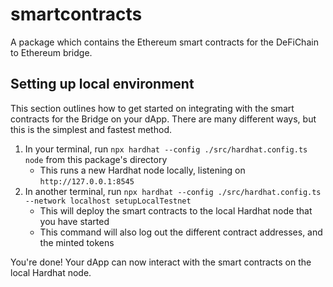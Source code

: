 # smartcontracts

A package which contains the Ethereum smart contracts for the DeFiChain to Ethereum bridge.

## Setting up local environment

This section outlines how to get started on integrating with the smart contracts for the Bridge on your dApp.
There are many different ways, but this is the simplest and fastest method.

1. In your terminal, run `npx hardhat --config ./src/hardhat.config.ts node` from this package's directory
   - This runs a new Hardhat node locally, listening on `http://127.0.0.1:8545`
2. In another terminal, run `npx hardhat --config ./src/hardhat.config.ts --network localhost setupLocalTestnet`
   - This will deploy the smart contracts to the local Hardhat node that you have started
   - This command will also log out the different contract addresses, and the minted tokens

You're done! Your dApp can now interact with the smart contracts on the local Hardhat node.

